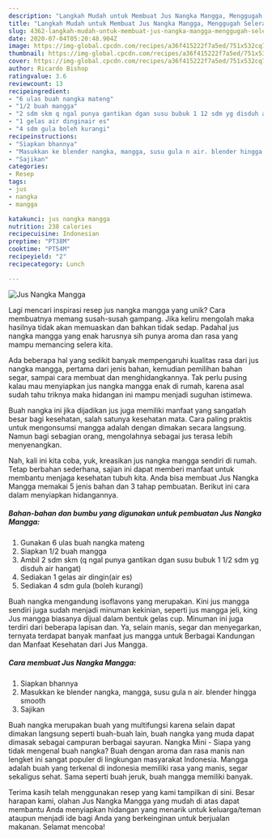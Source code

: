 ```yaml
---
description: "Langkah Mudah untuk Membuat Jus Nangka Mangga, Menggugah Selera"
title: "Langkah Mudah untuk Membuat Jus Nangka Mangga, Menggugah Selera"
slug: 4362-langkah-mudah-untuk-membuat-jus-nangka-mangga-menggugah-selera
date: 2020-07-04T05:20:48.904Z
image: https://img-global.cpcdn.com/recipes/a36f415222f7a5ed/751x532cq70/jus-nangka-mangga-foto-resep-utama.jpg
thumbnail: https://img-global.cpcdn.com/recipes/a36f415222f7a5ed/751x532cq70/jus-nangka-mangga-foto-resep-utama.jpg
cover: https://img-global.cpcdn.com/recipes/a36f415222f7a5ed/751x532cq70/jus-nangka-mangga-foto-resep-utama.jpg
author: Ricardo Bishop
ratingvalue: 3.6
reviewcount: 13
recipeingredient:
- "6 ulas buah nangka mateng"
- "1/2 buah mangga"
- "2 sdm skm q ngal punya gantikan dgan susu bubuk 1 12 sdm yg disduh air hangat"
- "1 gelas air dinginair es"
- "4 sdm gula boleh kurangi"
recipeinstructions:
- "Siapkan bhannya"
- "Masukkan ke blender nangka, mangga, susu gula n air. blender hingga smooth"
- "Sajikan"
categories:
- Resep
tags:
- jus
- nangka
- mangga

katakunci: jus nangka mangga 
nutrition: 238 calories
recipecuisine: Indonesian
preptime: "PT38M"
cooktime: "PT54M"
recipeyield: "2"
recipecategory: Lunch

---
```



![Jus Nangka Mangga](https://img-global.cpcdn.com/recipes/a36f415222f7a5ed/751x532cq70/jus-nangka-mangga-foto-resep-utama.jpg)

Lagi mencari inspirasi resep jus nangka mangga yang unik? Cara membuatnya memang susah-susah gampang. Jika keliru mengolah maka hasilnya tidak akan memuaskan dan bahkan tidak sedap. Padahal jus nangka mangga yang enak harusnya sih punya aroma dan rasa yang mampu memancing selera kita.

Ada beberapa hal yang sedikit banyak mempengaruhi kualitas rasa dari jus nangka mangga, pertama dari jenis bahan, kemudian pemilihan bahan segar, sampai cara membuat dan menghidangkannya. Tak perlu pusing kalau mau menyiapkan jus nangka mangga enak di rumah, karena asal sudah tahu triknya maka hidangan ini mampu menjadi suguhan istimewa.

Buah nangka ini jika dijadikan jus juga memiliki manfaat yang sangatlah besar bagi kesehatan, salah satunya kesehatan mata. Cara paling praktis untuk mengonsumsi mangga adalah dengan dimakan secara langsung. Namun bagi sebagian orang, mengolahnya sebagai jus terasa lebih menyenangkan.


Nah, kali ini kita coba, yuk, kreasikan jus nangka mangga sendiri di rumah. Tetap berbahan sederhana, sajian ini dapat memberi manfaat untuk membantu menjaga kesehatan tubuh kita. Anda bisa membuat Jus Nangka Mangga memakai 5 jenis bahan dan 3 tahap pembuatan. Berikut ini cara dalam menyiapkan hidangannya.

<!--inarticleads1-->

##### Bahan-bahan dan bumbu yang digunakan untuk pembuatan Jus Nangka Mangga:

1. Gunakan 6 ulas buah nangka mateng
1. Siapkan 1/2 buah mangga
1. Ambil 2 sdm skm (q ngal punya gantikan dgan susu bubuk 1 1/2 sdm yg disduh air hangat)
1. Sediakan 1 gelas air dingin(air es)
1. Sediakan 4 sdm gula (boleh kurangi)


Buah nangka mengandung isoflavons yang merupakan. Kini jus mangga sendiri juga sudah menjadi minuman kekinian, seperti jus mangga jeli, king Jus mangga biasanya dijual dalam bentuk gelas cup. Minuman ini juga terdiri dari beberapa lapisan dan. Ya, selain manis, segar dan menyegarkan, ternyata terdapat banyak manfaat jus mangga untuk Berbagai Kandungan dan Manfaat Kesehatan dari Jus Mangga. 

<!--inarticleads2-->

##### Cara membuat Jus Nangka Mangga:

1. Siapkan bhannya
1. Masukkan ke blender nangka, mangga, susu gula n air. blender hingga smooth
1. Sajikan


Buah nangka merupakan buah yang multifungsi karena selain dapat dimakan langsung seperti buah-buah lain, buah nangka yang muda dapat dimasak sebagai campuran berbagai sayuran. Nangka Mini - Siapa yang tidak mengenal buah nangka? Buah dengan aroma dan rasa manis nan lengket ini sangat populer di lingkungan masyarakat Indonesia. Mangga adalah buah yang terkenal di indonesia memiliki rasa yang manis, segar sekaligus sehat. Sama seperti buah jeruk, buah mangga memiliki banyak. 

Terima kasih telah menggunakan resep yang kami tampilkan di sini. Besar harapan kami, olahan Jus Nangka Mangga yang mudah di atas dapat membantu Anda menyiapkan hidangan yang menarik untuk keluarga/teman ataupun menjadi ide bagi Anda yang berkeinginan untuk berjualan makanan. Selamat mencoba!
